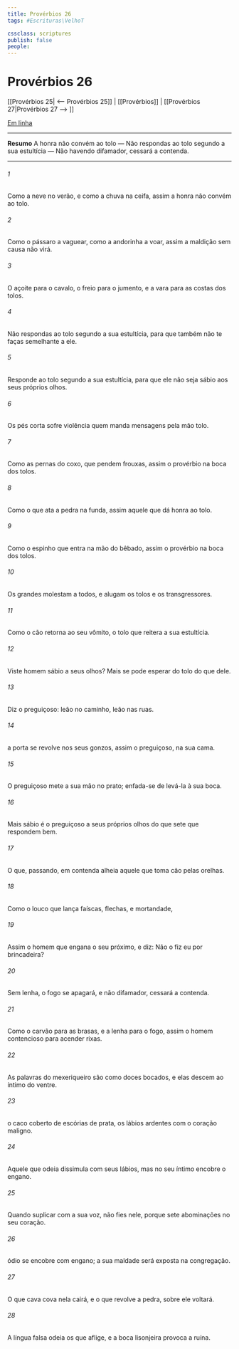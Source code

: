 ```yaml
---
title: Provérbios 26
tags: #Escrituras\VelhoT

cssclass: scriptures
publish: false
people:
---
```


# Provérbios 26
[[Provérbios 25| <-- Provérbios 25]] | [[Provérbios]] | [[Provérbios 27|Provérbios 27 --> ]]

[Em linha](https://churchofjesuschrist.org/study/scriptures/ot/prov/26?lang=por)

---
__Resumo__
A honra não convém ao tolo — Não respondas ao tolo segundo a sua estultícia — Não havendo difamador, cessará a contenda.

---
###### 1 
Como a neve no verão, e como a chuva na ceifa, assim a honra não convém ao tolo.

###### 2 
Como o pássaro a vaguear, como a andorinha a voar, assim a maldição sem causa não virá.

###### 3 
O açoite para o cavalo, o freio para o jumento, e a vara para as costas dos tolos.

###### 4 
Não respondas ao tolo segundo a sua estultícia, para que também não te faças semelhante a ele.

###### 5 
Responde ao tolo segundo a sua estultícia, para que ele não seja sábio aos seus próprios olhos.

###### 6 
Os pés corta  sofre violência quem manda mensagens pela mão  tolo.

###### 7 
Como as pernas do coxo, que pendem frouxas, assim  o provérbio na boca dos tolos.

###### 8 
Como o que ata a pedra  na funda, assim  aquele que dá honra ao tolo.

###### 9 
Como o espinho que entra na mão do bêbado, assim  o provérbio na boca dos tolos.

###### 10 
Os grandes molestam a todos, e alugam os tolos e os transgressores.

###### 11 
Como o cão  retorna ao seu vômito,  o tolo que reitera a sua estultícia.

###### 12 
Viste  homem  sábio a seus  olhos? Mais se pode esperar do tolo do que dele.

###### 13 
Diz o preguiçoso:  leão  no caminho,  leão  nas ruas.

###### 14 
 a porta se revolve nos seus gonzos, assim o preguiçoso, na sua cama.

###### 15 
O preguiçoso mete a sua mão no prato; enfada-se de levá-la à sua boca.

###### 16 
Mais sábio é o preguiçoso a seus próprios olhos do que sete  que respondem bem.

###### 17 
O que, passando,  em contenda alheia  aquele que toma  cão pelas orelhas.

###### 18 
Como o louco que lança  faíscas, flechas, e mortandade,

###### 19 
Assim  o homem que engana o seu próximo, e diz: Não o fiz eu por brincadeira?

###### 20 
Sem lenha, o fogo se apagará, e não  difamador, cessará a contenda.

###### 21 
Como o carvão  para as brasas, e a lenha para o fogo, assim  o homem contencioso para acender rixas.

###### 22 
As palavras do mexeriqueiro são como doces bocados, e elas descem ao íntimo do ventre.

###### 23 
 o caco coberto de escórias de prata,  os lábios ardentes com o coração maligno.

###### 24 
Aquele que odeia dissimula com seus lábios, mas no seu íntimo encobre o engano.

###### 25 
Quando  suplicar com a sua voz, não  fies nele, porque sete abominações  no seu coração.

###### 26 
 ódio se encobre com engano; a sua maldade será exposta na congregação.

###### 27 
O que cava  cova nela cairá, e o que revolve a pedra,  sobre ele voltará.

###### 28 
A língua falsa odeia os que  aflige, e a boca lisonjeira provoca a ruína.

